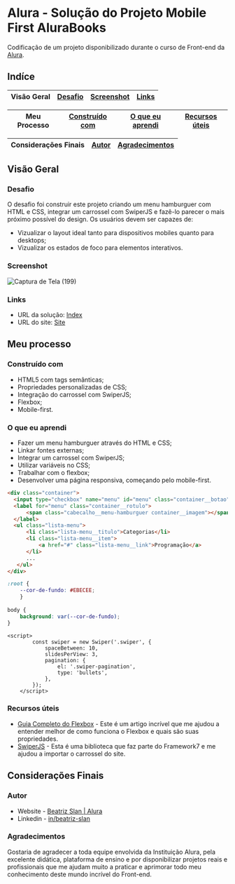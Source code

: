 # Alura - Solução do Projeto Mobile First AluraBooks

Codificação de um projeto disponibilizado durante o curso de Front-end da [Alura](https://www.alura.com.br/formacao-front-end).

## Indíce

Visão Geral | [Desafio](#desafio) | [Screenshot](#screenshot) | [Links](#links)
---|---|---|---

Meu Processo | [Construído com](#construído-com) | [O que eu aprendi](#o-que-eu-aprendi) | [Recursos úteis](#recursos-úteis)
---|---|---|---

Considerações Finais | [Autor](#autor) | [Agradecimentos](#agradecimentos)
---|---|---

## Visão Geral

### Desafio

O desafio foi construir este projeto criando um menu hamburguer com HTML e CSS, integrar um carrossel com SwiperJS e fazê-lo parecer o mais próximo possível do design. Os usuários devem ser capazes de:

- Vizualizar o layout ideal tanto para dispositivos mobiles quanto para desktops;
- Vizualizar os estados de foco para elementos interativos. 

### Screenshot

![Captura de Tela (199)](https://user-images.githubusercontent.com/105252003/178901722-db44a01e-3066-4d7a-9580-d2ee3e9ef287.png)

### Links

- URL da solução: [Index](https://github.com/beatrizslan/Projeto-Mobile-First-Alura-Books/blob/main/docs/index.html)
- URL do site: [Site](https://beatrizslan.github.io/Projeto-Mobile-First-Alura-Books/)

## Meu processo

### Construído com

- HTML5 com tags semânticas;
- Propriedades personalizadas de CSS;
- Integração do carrossel com SwiperJS;
- Flexbox;
- Mobile-first.

### O que eu aprendi

- Fazer um menu hamburguer através do HTML e CSS;
- Linkar fontes externas;
- Integrar um carrossel com SwiperJS;
- Utilizar variáveis no CSS;
- Trabalhar com o flexbox;
- Desenvolver uma página responsiva, começando pelo mobile-first.

```HTML
<div class="container">
  <input type="checkbox" name="menu" id="menu" class="container__botao">
  <label for="menu" class="container__rotulo">
      <span class="cabecalho__menu-hamburguer container__imagem"></span>
  </label>
  <ul class="lista-menu">
      <li class="lista-menu__titulo">Categorias</li>
      <li class="lista-menu__item">
          <a href="#" class="lista-menu__link">Programação</a>
      </li>
      ...   
   </ul>
</div>     
```

```CSS
:root {
    --cor-de-fundo: #EBECEE;
    }
    
body {
    background: var(--cor-de-fundo);
}
```

```JS
<script>
        const swiper = new Swiper('.swiper', {
            spaceBetween: 10,
            slidesPerView: 3,
            pagination: {
                el: '.swiper-pagination',
                type: 'bullets',
            },
        });
    </script>
```

### Recursos úteis

- [Guia Completo do Flexbox](https://css-tricks.com/snippets/css/a-guide-to-flexbox/) - Este é um artigo incrível que me ajudou a entender melhor de como funciona o Flexbox e quais são suas propriedades. 
- [SwiperJS](https://swiperjs.com/) - Esta é uma biblioteca que faz parte do Framework7 e me ajudou a importar o carrossel do site.
  

## Considerações Finais

### Autor

- Website - [Beatriz Slan | Alura](https://beatrizslan.github.io/Projeto-Mobile-First-Alura-Books/)
- Linkedin - [in/beatriz-slan](https://www.linkedin.com/in/beatriz-slan-2324a4173/)


### Agradecimentos

Gostaria de agradecer a toda equipe envolvida da Instituição Alura, pela excelente didática, plataforma de ensino e por disponibilizar projetos reais e profissionais que me ajudam muito a praticar e aprimorar todo meu conhecimento deste mundo incrível do Front-end.  
